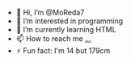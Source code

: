 - 👋 Hi, I’m @MoReda7
- 👀 I’m interested in programming
- 🌱 I’m currently learning HTML
- 📫 How to reach me [...](https://www.facebook.com/profile.php?id=100084244103531)
- ⚡ Fun fact: I'm 14 but 179cm

<!---
MoReda7/MoReda7 is a ✨ special ✨ repository because its `README.md` (this file) appears on your GitHub profile.
You can click the Preview link to take a look at your changes.
--->
